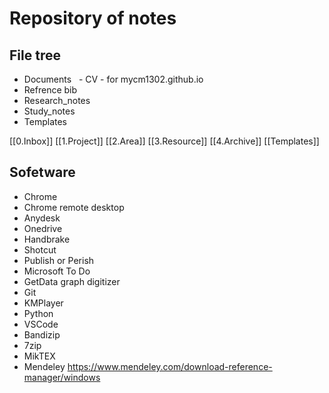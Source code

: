 # Repository of notes

## File tree

- Documents
  - CV - for mycm1302.github.io
- Refrence bib
- Research_notes
- Study_notes
- Templates

[[0.Inbox]]
[[1.Project]]
[[2.Area]]
[[3.Resource]]
[[4.Archive]]
[[Templates]]
## Sofetware
- Chrome
- Chrome remote desktop
- Anydesk
- Onedrive
- Handbrake
- Shotcut
- Publish or Perish
- Microsoft To Do
- GetData graph digitizer
- Git
- KMPlayer
- Python
- VSCode
- Bandizip
- 7zip
- MikTEX
- Mendeley https://www.mendeley.com/download-reference-manager/windows
